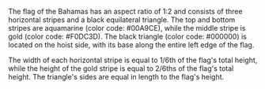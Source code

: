 The flag of the Bahamas has an aspect ratio of 1:2 and consists of three horizontal stripes and a black equilateral triangle. The top and bottom stripes are aquamarine (color code: #00A9CE), while the middle stripe is gold (color code: #F0DC3D). The black triangle (color code: #000000) is located on the hoist side, with its base along the entire left edge of the flag.

The width of each horizontal stripe is equal to 1/6th of the flag's total height, while the height of the gold stripe is equal to 2/6ths of the flag's total height. The triangle's sides are equal in length to the flag's height.